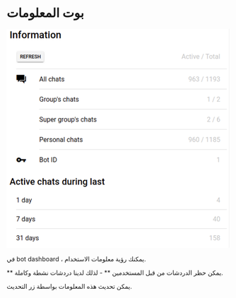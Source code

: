 # بوت المعلومات

![](.gitbook/assets/image%20%2820%29.png)

في bot dashboard ، يمكنك رؤية معلومات الاستخدام.



** يمكن حظر الدردشات من قبل المستخدمين ** - لذلك لدينا دردشات نشطة وكاملة.

يمكن تحديث هذه المعلومات بواسطة زر التحديث.

